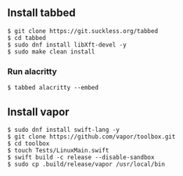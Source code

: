 ## Install tabbed

```
$ git clone https://git.suckless.org/tabbed
$ cd tabbed
$ sudo dnf install libXft-devel -y
$ sudo make clean install
```

### Run alacritty

```
$ tabbed alacritty --embed
```

## Install vapor

```
$ sudo dnf install swift-lang -y
$ git clone https://github.com/vapor/toolbox.git
$ cd toolbox
$ touch Tests/LinuxMain.swift
$ swift build -c release --disable-sandbox
$ sudo cp .build/release/vapor /usr/local/bin
```
